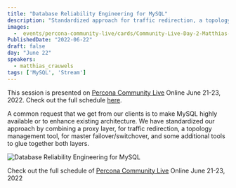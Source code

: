 ```yaml
---
title: "Database Reliability Engineering for MySQL"
description: "Standardized approach for traffic redirection, a topology management tool, for master failover/switchover, and some additional tools"
images:
  -  events/percona-community-live/cards/Community-Live-Day-2-Matthias-Crauwels.jpg
PublishedDate: "2022-06-22"
draft: false
day: "June 22"
speakers:
  - matthias_crauwels
tags: ['MySQL', 'Stream']
---
```



This session is presented on [Percona Community Live](/events/percona-community-live-2022/) Online June 21-23, 2022. Check out the full schedule [here](/events/percona-community-live-2022/).

A common request that we get from our clients is to make MySQL highly available or to enhance existing architecture. We have standardized our approach by combining a proxy layer, for traffic redirection, a topology management tool, for master failover/switchover, and some additional tools to glue together both layers.


![Database Reliability Engineering for MySQL](events/percona-community-live/cards/Community-Live-Day-2-Matthias-Crauwels.jpg)

Check out the full schedule of [Percona Community Live](/events/percona-community-live-2022/) Online June 21-23, 2022
